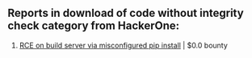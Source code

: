 ## Reports in download of code without integrity check category from HackerOne:

1. [RCE on build server via misconfigured pip install](https://hackerone.com/reports/946409) | $0.0 bounty


